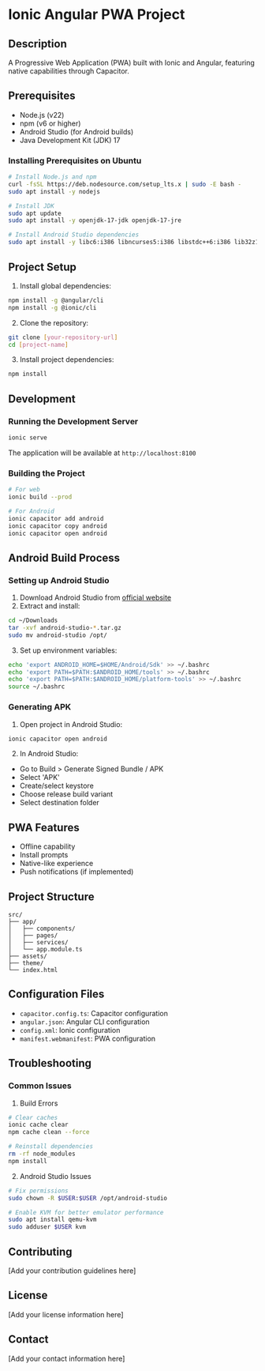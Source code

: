# Ionic Angular PWA Project

## Description
A Progressive Web Application (PWA) built with Ionic and Angular, featuring native capabilities through Capacitor.

## Prerequisites
- Node.js (v22)
- npm (v6 or higher)
- Android Studio (for Android builds)
- Java Development Kit (JDK) 17

### Installing Prerequisites on Ubuntu
```bash
# Install Node.js and npm
curl -fsSL https://deb.nodesource.com/setup_lts.x | sudo -E bash -
sudo apt install -y nodejs

# Install JDK
sudo apt update
sudo apt install -y openjdk-17-jdk openjdk-17-jre

# Install Android Studio dependencies
sudo apt install -y libc6:i386 libncurses5:i386 libstdc++6:i386 lib32z1 libbz2-1.0:i386
```

## Project Setup

1. Install global dependencies:
```bash
npm install -g @angular/cli
npm install -g @ionic/cli
```

2. Clone the repository:
```bash
git clone [your-repository-url]
cd [project-name]
```

3. Install project dependencies:
```bash
npm install
```

## Development

### Running the Development Server
```bash
ionic serve
```
The application will be available at `http://localhost:8100`

### Building the Project
```bash
# For web
ionic build --prod

# For Android
ionic capacitor add android
ionic capacitor copy android
ionic capacitor open android
```

## Android Build Process

### Setting up Android Studio
1. Download Android Studio from [official website](https://developer.android.com/studio)
2. Extract and install:
```bash
cd ~/Downloads
tar -xvf android-studio-*.tar.gz
sudo mv android-studio /opt/
```

3. Set up environment variables:
```bash
echo 'export ANDROID_HOME=$HOME/Android/Sdk' >> ~/.bashrc
echo 'export PATH=$PATH:$ANDROID_HOME/tools' >> ~/.bashrc
echo 'export PATH=$PATH:$ANDROID_HOME/platform-tools' >> ~/.bashrc
source ~/.bashrc
```

### Generating APK
1. Open project in Android Studio:
```bash
ionic capacitor open android
```

2. In Android Studio:
- Go to Build > Generate Signed Bundle / APK
- Select 'APK'
- Create/select keystore
- Choose release build variant
- Select destination folder

## PWA Features
- Offline capability
- Install prompts
- Native-like experience
- Push notifications (if implemented)

## Project Structure
```
src/
├── app/
│   ├── components/
│   ├── pages/
│   ├── services/
│   └── app.module.ts
├── assets/
├── theme/
└── index.html
```

## Configuration Files
- `capacitor.config.ts`: Capacitor configuration
- `angular.json`: Angular CLI configuration
- `config.xml`: Ionic configuration
- `manifest.webmanifest`: PWA configuration

## Troubleshooting

### Common Issues

1. Build Errors
```bash
# Clear caches
ionic cache clear
npm cache clean --force

# Reinstall dependencies
rm -rf node_modules
npm install
```

2. Android Studio Issues
```bash
# Fix permissions
sudo chown -R $USER:$USER /opt/android-studio

# Enable KVM for better emulator performance
sudo apt install qemu-kvm
sudo adduser $USER kvm
```

## Contributing
[Add your contribution guidelines here]

## License
[Add your license information here]

## Contact
[Add your contact information here]
